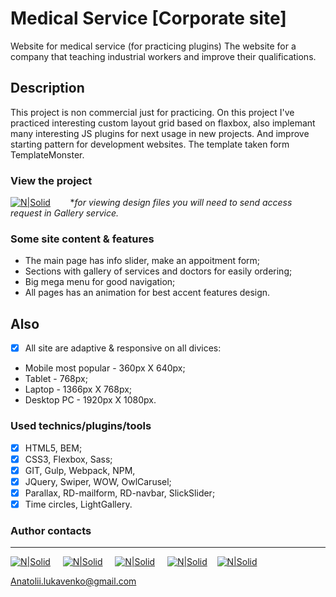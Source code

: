 # Medical Service [Corporate site]

Website for medical service (for practicing plugins)
The website for a company that teaching industrial workers and improve their qualifications.

## Description

This project is non commercial just for practicing. On this project I've practiced interesting custom layout grid based on flaxbox, also implemant many interesting JS plugins for next usage in new projects. And improve starting pattern for development websites. The template taken form TemplateMonster.

### View the project

 [![N|Solid](https://i.ibb.co/yyWCmC7/readme-site-buttons-03.png)](https://medicalservice.000webhostapp.com/) &nbsp;&nbsp;&nbsp;&nbsp;&nbsp;&nbsp;
 **for viewing design files you will need to send access request in Gallery service.*

### Some site content & features

- The main page has info slider, make an appoitment form;
- Sections with gallery of services and doctors for easily ordering;
- Big mega menu for good navigation;
- All pages has an animation for best accent features design.



## Also

- [x] All site are adaptive & responsive on all divices:
 - Mobile most popular - 360px X 640px;
 - Tablet - 768px;
 - Laptop - 1366px X 768px;
 - Desktop PC - 1920px X 1080px.

### Used technics/plugins/tools

- [x] HTML5, BEM;
- [x] CSS3, Flexbox, Sass; 
- [x] GIT, Gulp, Webpack, NPM, 
- [x] JQuery, Swiper, WOW, OwlCarusel;
- [x] Parallax, RD-mailform, RD-navbar, SlickSlider;
- [x] Time circles, LightGallery.

### Author contacts
---
 [![N|Solid](https://image.ibb.co/kxmx5T/facebook_icon_2.png)](https://www.facebook.com/profile.php?id=100004768836692) &nbsp; &nbsp; [![N|Solid](https://image.ibb.co/gjgmzo/linkedin_icon_2.png)](https://www.linkedin.com/in/anatolii-lukavenko/) &nbsp; &nbsp; [![N|Solid](https://image.ibb.co/hsM8C8/cv_icon_2.png)](https://luancv.000webhostapp.com/) &nbsp; &nbsp; [![N|Solid](https://image.ibb.co/cw7UkT/mail_icon_2.png)](Anatolii.lukavenko@gmail.com)&nbsp; &nbsp; [![N|Solid](https://i.ibb.co/YLnMgNr/blog.png)](https://blogluan.000webhostapp.com/)  


 Anatolii.lukavenko@gmail.com

